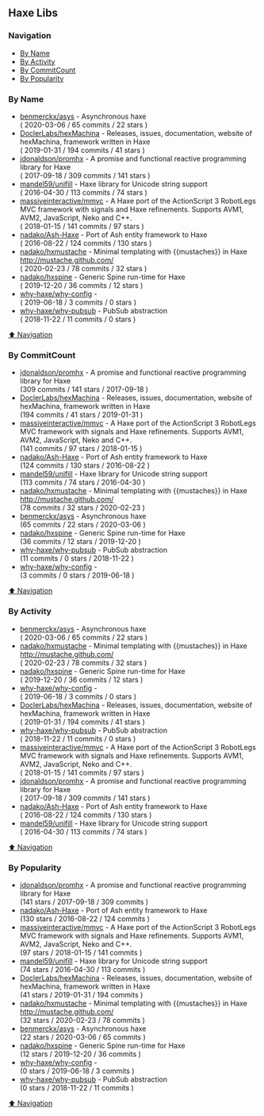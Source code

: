 ## Haxe Libs


### Navigation

- [By Name](#by-name)
- [By Activity](#by-activity)
- [By CommitCount](#by-commitcount)
- [By Popularity](#by-popularity)

### By Name
<!-- PROJECTS_LIST -->
- [benmerckx/asys](https://github.com/benmerckx/asys) - Asynchronous haxe <br/> ( 2020-03-06 / 65 commits / 22 stars )
- [DoclerLabs/hexMachina](https://github.com/DoclerLabs/hexMachina) - Releases, issues, documentation, website of hexMachina, framework written in Haxe <br/> ( 2019-01-31 / 194 commits / 41 stars )
- [jdonaldson/promhx](https://github.com/jdonaldson/promhx) - A promise and functional reactive programming library for Haxe <br/> ( 2017-09-18 / 309 commits / 141 stars )
- [mandel59/unifill](https://github.com/mandel59/unifill) - Haxe library for Unicode string support <br/> ( 2016-04-30 / 113 commits / 74 stars )
- [massiveinteractive/mmvc](https://github.com/massiveinteractive/mmvc) - A Haxe port of the ActionScript 3 RobotLegs MVC framework with signals and Haxe refinements. Supports AVM1, AVM2, JavaScript, Neko and C++. <br/> ( 2018-01-15 / 141 commits / 97 stars )
- [nadako/Ash-Haxe](https://github.com/nadako/Ash-Haxe) - Port of Ash entity framework to Haxe <br/> ( 2016-08-22 / 124 commits / 130 stars )
- [nadako/hxmustache](https://github.com/nadako/hxmustache) - Minimal templating with {{mustaches}} in Haxe http://mustache.github.com/ <br/> ( 2020-02-23 / 78 commits / 32 stars )
- [nadako/hxspine](https://github.com/nadako/hxspine) - Generic Spine run-time for Haxe <br/> ( 2019-12-20 / 36 commits / 12 stars )
- [why-haxe/why-config](https://github.com/why-haxe/why-config) -  <br/> ( 2019-06-18 / 3 commits / 0 stars )
- [why-haxe/why-pubsub](https://github.com/why-haxe/why-pubsub) - PubSub abstraction <br/> ( 2018-11-22 / 11 commits / 0 stars )
<!-- /PROJECTS_LIST -->

[⬆ Navigation](#navigation)

### By CommitCount
<!-- COMMITCOUNT_LIST -->
- [jdonaldson/promhx](https://github.com/jdonaldson/promhx) - A promise and functional reactive programming library for Haxe <br/> (309 commits / 141 stars / 2017-09-18 )
- [DoclerLabs/hexMachina](https://github.com/DoclerLabs/hexMachina) - Releases, issues, documentation, website of hexMachina, framework written in Haxe <br/> (194 commits / 41 stars / 2019-01-31 )
- [massiveinteractive/mmvc](https://github.com/massiveinteractive/mmvc) - A Haxe port of the ActionScript 3 RobotLegs MVC framework with signals and Haxe refinements. Supports AVM1, AVM2, JavaScript, Neko and C++. <br/> (141 commits / 97 stars / 2018-01-15 )
- [nadako/Ash-Haxe](https://github.com/nadako/Ash-Haxe) - Port of Ash entity framework to Haxe <br/> (124 commits / 130 stars / 2016-08-22 )
- [mandel59/unifill](https://github.com/mandel59/unifill) - Haxe library for Unicode string support <br/> (113 commits / 74 stars / 2016-04-30 )
- [nadako/hxmustache](https://github.com/nadako/hxmustache) - Minimal templating with {{mustaches}} in Haxe http://mustache.github.com/ <br/> (78 commits / 32 stars / 2020-02-23 )
- [benmerckx/asys](https://github.com/benmerckx/asys) - Asynchronous haxe <br/> (65 commits / 22 stars / 2020-03-06 )
- [nadako/hxspine](https://github.com/nadako/hxspine) - Generic Spine run-time for Haxe <br/> (36 commits / 12 stars / 2019-12-20 )
- [why-haxe/why-pubsub](https://github.com/why-haxe/why-pubsub) - PubSub abstraction <br/> (11 commits / 0 stars / 2018-11-22 )
- [why-haxe/why-config](https://github.com/why-haxe/why-config) -  <br/> (3 commits / 0 stars / 2019-06-18 )
<!-- /COMMITCOUNT_LIST -->
[⬆ Navigation](#navigation)

### By Activity
<!-- ACTIVITY_LIST -->
- [benmerckx/asys](https://github.com/benmerckx/asys) - Asynchronous haxe <br/> ( 2020-03-06 / 65 commits / 22 stars )
- [nadako/hxmustache](https://github.com/nadako/hxmustache) - Minimal templating with {{mustaches}} in Haxe http://mustache.github.com/ <br/> ( 2020-02-23 / 78 commits / 32 stars )
- [nadako/hxspine](https://github.com/nadako/hxspine) - Generic Spine run-time for Haxe <br/> ( 2019-12-20 / 36 commits / 12 stars )
- [why-haxe/why-config](https://github.com/why-haxe/why-config) -  <br/> ( 2019-06-18 / 3 commits / 0 stars )
- [DoclerLabs/hexMachina](https://github.com/DoclerLabs/hexMachina) - Releases, issues, documentation, website of hexMachina, framework written in Haxe <br/> ( 2019-01-31 / 194 commits / 41 stars )
- [why-haxe/why-pubsub](https://github.com/why-haxe/why-pubsub) - PubSub abstraction <br/> ( 2018-11-22 / 11 commits / 0 stars )
- [massiveinteractive/mmvc](https://github.com/massiveinteractive/mmvc) - A Haxe port of the ActionScript 3 RobotLegs MVC framework with signals and Haxe refinements. Supports AVM1, AVM2, JavaScript, Neko and C++. <br/> ( 2018-01-15 / 141 commits / 97 stars )
- [jdonaldson/promhx](https://github.com/jdonaldson/promhx) - A promise and functional reactive programming library for Haxe <br/> ( 2017-09-18 / 309 commits / 141 stars )
- [nadako/Ash-Haxe](https://github.com/nadako/Ash-Haxe) - Port of Ash entity framework to Haxe <br/> ( 2016-08-22 / 124 commits / 130 stars )
- [mandel59/unifill](https://github.com/mandel59/unifill) - Haxe library for Unicode string support <br/> ( 2016-04-30 / 113 commits / 74 stars )
<!-- /ACTIVITY_LIST -->

[⬆ Navigation](#navigation)

### By Popularity
<!-- POPULARITY_LIST -->
- [jdonaldson/promhx](https://github.com/jdonaldson/promhx) - A promise and functional reactive programming library for Haxe <br/> (141 stars / 2017-09-18 / 309 commits )
- [nadako/Ash-Haxe](https://github.com/nadako/Ash-Haxe) - Port of Ash entity framework to Haxe <br/> (130 stars / 2016-08-22 / 124 commits )
- [massiveinteractive/mmvc](https://github.com/massiveinteractive/mmvc) - A Haxe port of the ActionScript 3 RobotLegs MVC framework with signals and Haxe refinements. Supports AVM1, AVM2, JavaScript, Neko and C++. <br/> (97 stars / 2018-01-15 / 141 commits )
- [mandel59/unifill](https://github.com/mandel59/unifill) - Haxe library for Unicode string support <br/> (74 stars / 2016-04-30 / 113 commits )
- [DoclerLabs/hexMachina](https://github.com/DoclerLabs/hexMachina) - Releases, issues, documentation, website of hexMachina, framework written in Haxe <br/> (41 stars / 2019-01-31 / 194 commits )
- [nadako/hxmustache](https://github.com/nadako/hxmustache) - Minimal templating with {{mustaches}} in Haxe http://mustache.github.com/ <br/> (32 stars / 2020-02-23 / 78 commits )
- [benmerckx/asys](https://github.com/benmerckx/asys) - Asynchronous haxe <br/> (22 stars / 2020-03-06 / 65 commits )
- [nadako/hxspine](https://github.com/nadako/hxspine) - Generic Spine run-time for Haxe <br/> (12 stars / 2019-12-20 / 36 commits )
- [why-haxe/why-config](https://github.com/why-haxe/why-config) -  <br/> (0 stars / 2019-06-18 / 3 commits )
- [why-haxe/why-pubsub](https://github.com/why-haxe/why-pubsub) - PubSub abstraction <br/> (0 stars / 2018-11-22 / 11 commits )
<!-- /POPULARITY_LIST -->

[⬆ Navigation](#navigation)
